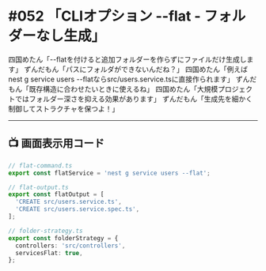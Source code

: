 # #052 「CLIオプション --flat - フォルダーなし生成」

四国めたん「--flatを付けると追加フォルダーを作らずにファイルだけ生成します」
ずんだもん「パスにフォルダができないんだね？」
四国めたん「例えばnest g service users --flatならsrc/users.service.tsに直接作られます」
ずんだもん「既存構造に合わせたいときに使えるね」
四国めたん「大規模プロジェクトではフォルダー深さを抑える効果があります」
ずんだもん「生成先を細かく制御してストラクチャを保つよ！」

---

## 📺 画面表示用コード

```typescript
// flat-command.ts
export const flatService = 'nest g service users --flat';

// flat-output.ts
export const flatOutput = [
  'CREATE src/users.service.ts',
  'CREATE src/users.service.spec.ts',
];

// folder-strategy.ts
export const folderStrategy = {
  controllers: 'src/controllers',
  servicesFlat: true,
};
```
